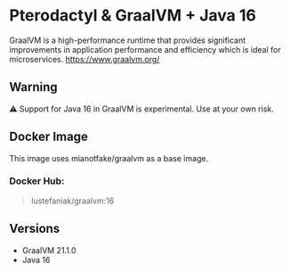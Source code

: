 # Pterodactyl & GraalVM + Java 16

GraalVM is a high-performance runtime that provides significant improvements in application performance and efficiency which is ideal for microservices. https://www.graalvm.org/

## Warning

:warning: Support for Java 16 in GraalVM is experimental. Use at your own risk.

## Docker Image

This image uses mianotfake/graalvm as a base image.

### Docker Hub:
> lustefaniak/graalvm:16

## Versions
- GraalVM 21.1.0
- Java 16
